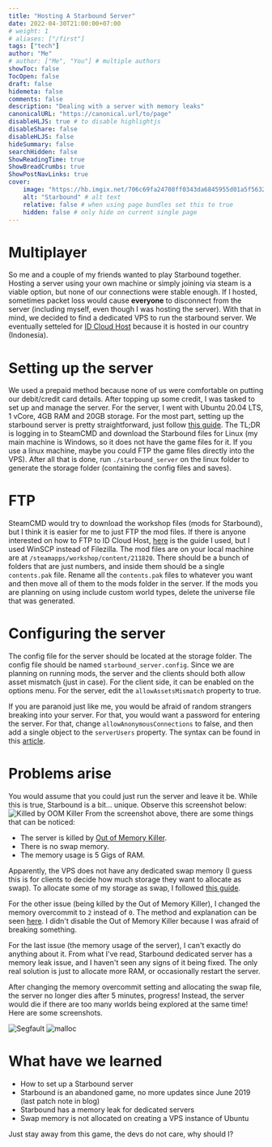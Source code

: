 ```yaml
---
title: "Hosting A Starbound Server"
date: 2022-04-30T21:00:00+07:00
# weight: 1
# aliases: ["/first"]
tags: ["tech"]
author: "Me"
# author: ["Me", "You"] # multiple authors
showToc: false
TocOpen: false
draft: false
hidemeta: false
comments: false
description: "Dealing with a server with memory leaks"
canonicalURL: "https://canonical.url/to/page"
disableHLJS: true # to disable highlightjs
disableShare: false
disableHLJS: false
hideSummary: false
searchHidden: false
ShowReadingTime: true
ShowBreadCrumbs: true
ShowPostNavLinks: true
cover:
    image: "https://hb.imgix.net/706c69fa24708ff0343da6845955d01a5f5632d3.jpeg?auto=compress,format&fit=crop&h=353&w=616&s=570be69ff14c80292c8ee96e00933e57" # image path/url
    alt: "Starbound" # alt text
    relative: false # when using page bundles set this to true
    hidden: false # only hide on current single page
---
```

# Multiplayer
So me and a couple of my friends wanted to play Starbound together. Hosting a server using your own machine or simply joining via steam is a viable option, but none of our connections were stable enough. If I hosted, sometimes packet loss would cause **everyone** to disconnect from the server (including myself, even though I was hosting the server). With that in mind, we decided to find a dedicated VPS to run the starbound server. We eventually setteled for [ID Cloud Host](https://idcloudhost.com/) because it is hosted in our country (Indonesia).

# Setting up the server
We used a prepaid method because none of us were comfortable on putting our debit/credit card details. After topping up some credit, I was tasked to set up and manage the server. For the server, I went with Ubuntu 20.04 LTS, 1 vCore, 4GB RAM and 20GB storage. For the most part, setting up the starbound server is pretty straightforward, just follow [this guide](https://starbounder.org/Guide:LinuxServerSetup). The TL;DR is logging in to SteamCMD and download the Starbound files for Linux (my main machine is Windows, so it does not have the game files for it. If you use a linux machine, maybe you could FTP the game files directly into the VPS). After all that is done, run `./starbound_server` on the linux folder to generate the storage folder (containing the config files and saves).

# FTP
SteamCMD would try to download the workshop files (mods for Starbound), but I think it is easier for me to just FTP the mod files. If there is anyone interested on how to FTP to ID Cloud Host, [here](https://idcloudhost.com/panduan/cara-upload-file-vps-melalui-filezilla/) is the guide I used, but I used WinSCP instead of Filezilla. The mod files are on your local machine are at `/steamapps/workshop/content/211820`. There should be a bunch of folders that are just numbers, and inside them should be a single `contents.pak` file. Rename all the `contents.pak` files to whatever you want and then move all of them to the mods folder in the server. If the mods you are planning on using include custom world types, delete the universe file that was generated.

# Configuring the server
The config file for the server should be located at the storage folder. The config file should be named `starbound_server.config`. Since we are planning on running mods, the server and the clients should both allow asset mismatch (just in case). For the client side, it can be enabled on the options menu. For the server, edit the `allowAssetsMismatch` property to true.

If you are paranoid just like me, you would be afraid of random strangers breaking into your server. For that, you would want a password for entering the server. For that, change `allowAnonymousConnections` to false, and then add a single object to the `serverUsers` property. The syntax can be found in this [article](https://playstarbound.com/february-17-server-configuration-changes/).

# Problems arise
You would assume that you could just run the server and leave it be. While this is true, Starbound is a bit... unique. Observe this screenshot below:
![Killed by OOM Killer](/Images/StarboundHosting/oom.png#center)
From the screenshot above, there are some things that can be noticed:
- The server is killed by [Out of Memory Killer](https://www.digitalocean.com/community/questions/getting-regular-out-of-memory-kill-process-how-to-resolve-this-isse). 
- There is no swap memory.
- The memory usage is 5 Gigs of RAM.

Apparently, the VPS does not have any dedicated swap memory (I guess this is for clients to decide how much storage they want to allocate as swap). To allocate some of my storage as swap, I followed [this guide](https://www.digitalocean.com/community/tutorials/how-to-add-swap-space-on-ubuntu-20-04).

For the other issue (being killed by the Out of Memory Killer), I changed the memory overcommit to `2` instead of `0`. The method and explanation can be seen [here](https://serverfault.com/a/142003). I didn't disable the Out of Memory Killer because I was afraid of breaking something.

For the last issue (the memory usage of the server), I can't exactly do anything about it. From what I've read, Starbound dedicated server has a memory leak issue, and I haven't seen any signs of it being fixed. The only real solution is just to allocate more RAM, or occasionally restart the server.

After changing the memory overcommit setting and allocating the swap file, the server no longer dies after 5 minutes, progress! Instead, the server would die if there are too many worlds being explored at the same time! Here are some screenshots.

![Segfault](/Images/StarboundHosting/segfault.jpg#center)
![malloc](/Images/StarboundHosting/coredump.png#center)

# What have we learned
- How to set up a Starbound server
- Starbound is an abandoned game, no more updates since June 2019 (last patch note in blog)
- Starbound has a memory leak for dedicated servers
- Swap memory is not allocated on creating a VPS instance of Ubuntu

Just stay away from this game, the devs do not care, why should I?